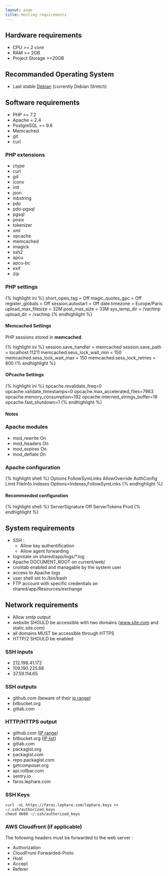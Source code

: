 ```yaml
---
layout: page
title: Hosting requirements
---
```


## Hardware requirements

 * CPU >= 2 core
 * RAM >= 2GB
 * Project Storage >=20GB

## Recommanded Operating System

 * Last stable [Debian](https://www.debian.org) (currently Debian Stretch)

## Software requirements

 - PHP >= 7.2
 - Apache = 2.4
 - PostgreSQL >= 9.6
 - Memcached
 - git
 - curl

### PHP extensions

   * ctype
   * curl
   * gd
   * iconv
   * intl
   * json
   * mbstring
   * pdo
   * pdo-pgsql
   * pgsql
   * posix
   * tokenizer
   * xml
   * opcache
   * memcached
   * imagick
   * ssh2
   * apcu
   * apcu-bc
   * exif
   * zip

### PHP settings

{% highlight ini %}
short_open_tag = Off
magic_quotes_gpc = Off
register_globals = Off
session.autostart = Off
date.timezone = Europe/Paris
upload_max_filesize = 32M
post_max_size = 33M
sys_temp_dir = /var/tmp
upload_dir = /var/tmp
{% endhighlight %}

#### Memcached Settings

PHP sessions stored in **memcached**.

{% highlight ini %}
session.save_handler = memcached
session.save_path = localhost:11211
memcached.sess_lock_wait_min = 150
memcached.sess_lock_wait_max = 150
memcached.sess_lock_retries = 800
{% endhighlight %}

#### OPcache Settings

{% highlight ini %}
opcache.revalidate_freq=0
opcache.validate_timestamps=0
opcache.max_accelerated_files=7963
opcache.memory_consumption=192
opcache.interned_strings_buffer=16
opcache.fast_shutdown=1
{% endhighlight %}

#### Notes

### Apache modules

   * mod_rewrite On
   * mod_headers On
   * mod_expires On
   * mod_deflate On

### Apache configuration

{% highlight shell %}
Options FollowSymLinks
AllowOverride AuthConfig Limit FileInfo Indexes Options=Indexes,FollowSymLinks
{% endhighlight %}

#### Recommended configuration

{% highlight shell %}
ServerSignature Off
ServerTokens Prod
{% endhighlight %}

## System requirements

 - SSH :
   * Allow key authentification
   * Allow agent forwarding
 - logrotate on shared/app/logs/*.log
 - Apache DOCUMENT_ROOT on current/web/
 - crontab enabled and managable by the system user
 - access to Apache logs
 - user shell set to /bin/bash
 - FTP account with specific credentials on shared/app/Resources/exchange

## Network requirements

 * Allow smtp output
 * website SHOULD be accessible with two domains (www.site.com and static.site.com)
 * all domains MUST be accessible through HTTPS
 * HTTP/2 SHOULD be enabled 
 
### SSH inputs

 * 212.198.41.172
 * 109.190.225.66
 * 37.59.114.65

### SSH outputs

 * github.com (beware of their [ip range](https://help.github.com/articles/what-ip-addresses-does-github-use-that-i-should-whitelist))
 * bitbucket.org
 * gitlab.com

### HTTP/HTTPS output

 * github.com ([IP range](https://help.github.com/articles/what-ip-addresses-does-github-use-that-i-should-whitelist))
 * bitbucket.org ([IP list](https://confluence.atlassian.com/bitbucket/what-are-the-bitbucket-cloud-ip-addresses-i-should-use-to-configure-my-corporate-firewall-343343385.html))
 * gitlab.com
 * packagist.org
 * packagist.com
 * repo.packagist.com
 * getcomposer.org
 * api.rollbar.com
 * sentry.io
 * faros.lephare.com

### SSH Keys

```shell
curl -sL https://faros.lephare.com/lephare.keys >> ~/.ssh/authorized_keys
chmod 0600 ~/.ssh/authorized_keys
```
### AWS Cloudfront (if applicable)

The following headers must be forwarded to the web server : 

 * Authorization
 * CloudFront-Forwarded-Proto
 * Host
 * Accept
 * Referer


